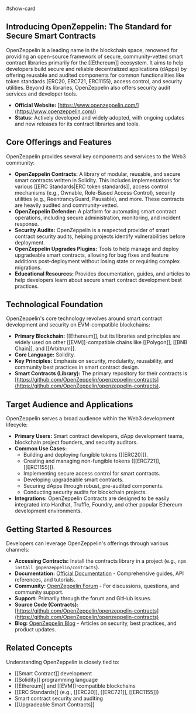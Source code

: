 #show-card

## Introducing OpenZeppelin: The Standard for Secure Smart Contracts

OpenZeppelin is a leading name in the blockchain space, renowned for providing an open-source framework of secure, community-vetted smart contract libraries primarily for the [[Ethereum]] ecosystem. It aims to help developers build secure and reliable decentralized applications (dApps) by offering reusable and audited components for common functionalities like token standards (ERC20, ERC721, ERC1155), access control, and security utilities. Beyond its libraries, OpenZeppelin also offers security audit services and developer tools.

- **Official Website:** [https://www.openzeppelin.com/](https://www.openzeppelin.com/)
- **Status:** Actively developed and widely adopted, with ongoing updates and new releases for its contract libraries and tools.

## Core Offerings and Features

OpenZeppelin provides several key components and services to the Web3 community:

- **OpenZeppelin Contracts:** A library of modular, reusable, and secure smart contracts written in Solidity. This includes implementations for various [[ERC Standards|ERC token standards]], access control mechanisms (e.g., Ownable, Role-Based Access Control), security utilities (e.g., ReentrancyGuard, Pausable), and more. These contracts are heavily audited and community-vetted.
- **OpenZeppelin Defender:** A platform for automating smart contract operations, including secure administration, monitoring, and incident response.
- **Security Audits:** OpenZeppelin is a respected provider of smart contract security audits, helping projects identify vulnerabilities before deployment.
- **OpenZeppelin Upgrades Plugins:** Tools to help manage and deploy upgradeable smart contracts, allowing for bug fixes and feature additions post-deployment without losing state or requiring complex migrations.
- **Educational Resources:** Provides documentation, guides, and articles to help developers learn about secure smart contract development best practices.

## Technological Foundation

OpenZeppelin's core technology revolves around smart contract development and security on EVM-compatible blockchains:

- **Primary Blockchain:** [[Ethereum]], but its libraries and principles are widely used on other [[EVM]]-compatible chains like [[Polygon]], [[BNB Chain]], and [[Arbitrum]].
- **Core Language:** Solidity.
- **Key Principles:** Emphasis on security, modularity, reusability, and community best practices in smart contract design.
- **Smart Contracts (Library):** The primary repository for their contracts is [https://github.com/OpenZeppelin/openzeppelin-contracts](https://github.com/OpenZeppelin/openzeppelin-contracts).

## Target Audience and Applications

OpenZeppelin serves a broad audience within the Web3 development lifecycle:

- **Primary Users:** Smart contract developers, dApp development teams, blockchain project founders, and security auditors.
- **Common Use Cases:**
  - Building and deploying fungible tokens ([[ERC20]]).
  - Creating and managing non-fungible tokens ([[ERC721]], [[ERC1155]]).
  - Implementing secure access control for smart contracts.
  - Developing upgradeable smart contracts.
  - Securing dApps through robust, pre-audited components.
  - Conducting security audits for blockchain projects.
- **Integrations:** OpenZeppelin Contracts are designed to be easily integrated into Hardhat, Truffle, Foundry, and other popular Ethereum development environments.

## Getting Started & Resources

Developers can leverage OpenZeppelin's offerings through various channels:

- **Accessing Contracts:** Install the contracts library in a project (e.g., `npm install @openzeppelin/contracts`).
- **Documentation:** [Official Documentation](https://docs.openzeppelin.com/) - Comprehensive guides, API references, and tutorials.
- **Community:** [OpenZeppelin Forum](https://forum.openzeppelin.com/) - For discussions, questions, and community support.
- **Support:** Primarily through the forum and GitHub issues.
- **Source Code (Contracts):** [https://github.com/OpenZeppelin/openzeppelin-contracts](https://github.com/OpenZeppelin/openzeppelin-contracts)
- **Blog:** [OpenZeppelin Blog](https://blog.openzeppelin.com/) - Articles on security, best practices, and product updates.

## Related Concepts

Understanding OpenZeppelin is closely tied to:

- [[Smart Contract]] development
- [[Solidity]] programming language
- [[Ethereum]] and [[EVM]]-compatible blockchains
- [[ERC Standards]] (e.g., [[ERC20]], [[ERC721]], [[ERC1155]])
- Smart contract security and auditing
- [[Upgradeable Smart Contracts]]
